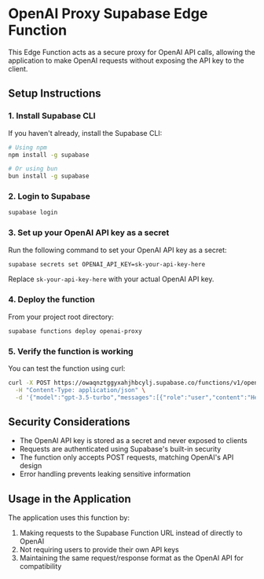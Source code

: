 # OpenAI Proxy Supabase Edge Function

This Edge Function acts as a secure proxy for OpenAI API calls, allowing the application to make OpenAI requests without exposing the API key to the client.

## Setup Instructions

### 1. Install Supabase CLI

If you haven't already, install the Supabase CLI:

```bash
# Using npm
npm install -g supabase

# Or using bun
bun install -g supabase
```

### 2. Login to Supabase

```bash
supabase login
```

### 3. Set up your OpenAI API key as a secret

Run the following command to set your OpenAI API key as a secret:

```bash
supabase secrets set OPENAI_API_KEY=sk-your-api-key-here
```

Replace `sk-your-api-key-here` with your actual OpenAI API key.

### 4. Deploy the function

From your project root directory:

```bash
supabase functions deploy openai-proxy
```

### 5. Verify the function is working

You can test the function using curl:

```bash
curl -X POST https://owaqnztggyxahjhbcylj.supabase.co/functions/v1/openai-proxy \
  -H "Content-Type: application/json" \
  -d '{"model":"gpt-3.5-turbo","messages":[{"role":"user","content":"Hello"}]}'
```

## Security Considerations

- The OpenAI API key is stored as a secret and never exposed to clients
- Requests are authenticated using Supabase's built-in security
- The function only accepts POST requests, matching OpenAI's API design
- Error handling prevents leaking sensitive information

## Usage in the Application

The application uses this function by:
1. Making requests to the Supabase Function URL instead of directly to OpenAI
2. Not requiring users to provide their own API keys
3. Maintaining the same request/response format as the OpenAI API for compatibility
